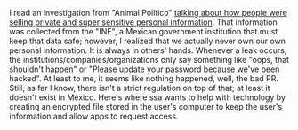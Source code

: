 I read an investigation from "Animal Político" [talking about how people were selling private and super sensitive personal information](https://www.animalpolitico.com/2022/04/padron-electoral-a-la-carta-asi-se-venden-tus-datos-personales-en-la-red/). That information was collected from the "INE", a Mexican government institution that must keep that data safe; however, I realized that we actually never own our own personal information. It is always in others' hands. Whenever a leak occurs, the institutions/companies/organizations only say something like "oops, that shouldn't happen" or "Please update your password because we've been hacked". At least to me, it seems like nothing happened, well, the bad PR. Still, as far I know, there isn't a strict regulation on top of that; at least it doesn't exist in México. Here's where ssa wants to help with technology by creating an encrypted file stored in the user's computer to keep the user's information and allow apps to request access.
